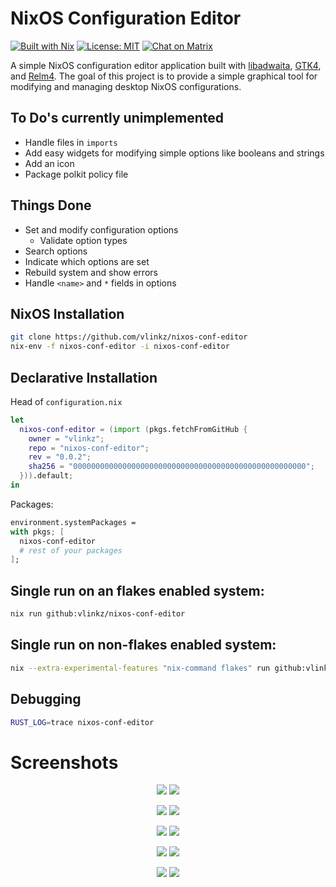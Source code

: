 NixOS Configuration Editor
===

[![Built with Nix][builtwithnix badge]][builtwithnix]
[![License: MIT][MIT badge]][MIT]
[![Chat on Matrix][matrix badge]][matrix]

A simple NixOS configuration editor application built with [libadwaita](https://gitlab.gnome.org/GNOME/libadwaita), [GTK4](https://www.gtk.org/), and [Relm4](https://relm4.org/). The goal of this project is to provide a simple graphical tool for modifying and managing desktop NixOS configurations.

## To Do's currently unimplemented

- Handle files in `imports`
- Add easy widgets for modifying simple options like booleans and strings
- Add an icon
- Package polkit policy file

## Things Done

- Set and modify configuration options
    - Validate option types
- Search options
- Indicate which options are set 
- Rebuild system and show errors
- Handle `<name>` and `*` fields in options

## NixOS Installation

```bash
git clone https://github.com/vlinkz/nixos-conf-editor
nix-env -f nixos-conf-editor -i nixos-conf-editor 
```

## Declarative Installation

Head of `configuration.nix`

```nix
let
  nixos-conf-editor = (import (pkgs.fetchFromGitHub {
    owner = "vlinkz";
    repo = "nixos-conf-editor";
    rev = "0.0.2";
    sha256 = "0000000000000000000000000000000000000000000000000000";
  })).default;
in 
```
Packages:

```nix
environment.systemPackages =
with pkgs; [
  nixos-conf-editor
  # rest of your packages
];
```

## Single run on an flakes enabled system:
```bash
nix run github:vlinkz/nixos-conf-editor
```

## Single run on non-flakes enabled system:
```bash
nix --extra-experimental-features "nix-command flakes" run github:vlinkz/nixos-conf-editor
```

## Debugging

```bash
RUST_LOG=trace nixos-conf-editor
```

# Screenshots

<p align="middle">
  <img src="screenshots/listviewlight.png#gh-light-mode-only"/>
  <img src="screenshots/listviewdark.png#gh-dark-mode-only"/> 
</p>

<p align="middle">
  <img src="screenshots/optionlight.png#gh-light-mode-only"/>
  <img src="screenshots/optiondark.png#gh-dark-mode-only"/> 
</p>

<p align="middle">
  <img src="screenshots/searchlight.png#gh-light-mode-only"/>
  <img src="screenshots/searchdark.png#gh-dark-mode-only"/> 
</p>

<p align="middle">
  <img src="screenshots/rebuildlight.png#gh-light-mode-only"/>
  <img src="screenshots/rebuilddark.png#gh-dark-mode-only"/> 
</p>

<p align="middle">
  <img src="screenshots/invalidlight.png#gh-light-mode-only"/>
  <img src="screenshots/invaliddark.png#gh-dark-mode-only"/> 
</p>

[builtwithnix badge]: https://img.shields.io/badge/Built%20With-Nix-41439A?style=flat-square&logo=nixos&logoColor=white
[builtwithnix]: https://builtwithnix.org/
[MIT badge]: https://img.shields.io/badge/License-MIT-blue.svg?style=flat-square
[MIT]: https://opensource.org/licenses/MIT
[matrix badge]: https://img.shields.io/badge/matrix-join%20chat-0cbc8c?style=flat-square&logo=matrix&logoColor=white
[matrix]: https://matrix.to/#/#nixos-gui:matrix.org
